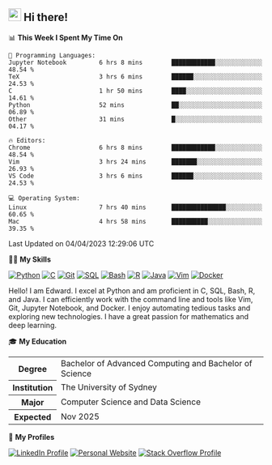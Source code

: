 ## <a href="#"><img src="https://media.giphy.com/media/hvRJCLFzcasrR4ia7z/giphy.gif" width="25px" height="25px"></a> Hi there!

<!--START_SECTION:waka-->
📊 **This Week I Spent My Time On** 

```text
💬 Programming Languages: 
Jupyter Notebook         6 hrs 8 mins        ████████████░░░░░░░░░░░░░   48.54 % 
TeX                      3 hrs 6 mins        ██████░░░░░░░░░░░░░░░░░░░   24.53 % 
C                        1 hr 50 mins        ████░░░░░░░░░░░░░░░░░░░░░   14.61 % 
Python                   52 mins             ██░░░░░░░░░░░░░░░░░░░░░░░   06.89 % 
Other                    31 mins             █░░░░░░░░░░░░░░░░░░░░░░░░   04.17 % 

🔥 Editors: 
Chrome                   6 hrs 8 mins        ████████████░░░░░░░░░░░░░   48.54 % 
Vim                      3 hrs 24 mins       ███████░░░░░░░░░░░░░░░░░░   26.93 % 
VS Code                  3 hrs 6 mins        ██████░░░░░░░░░░░░░░░░░░░   24.53 % 

💻 Operating System: 
Linux                    7 hrs 40 mins       ███████████████░░░░░░░░░░   60.65 % 
Mac                      4 hrs 58 mins       ██████████░░░░░░░░░░░░░░░   39.35 % 
```


 Last Updated on 04/04/2023 12:29:06 UTC
<!--END_SECTION:waka-->

💪🏻 **My Skills**

[![Python](https://img.shields.io/badge/-Python-yellow?style=flat-square&logo=Python)](#)
[![C     ](https://img.shields.io/badge/-C-blue?style=flat-square&logo=C)](#)
[![Git   ](https://img.shields.io/badge/-Git-grey?style=flat-square&logo=Git)](#)
[![SQL   ](https://img.shields.io/badge/-SQL-grey?style=flat-square&logo=SQLite)](#)
[![Bash  ](https://img.shields.io/badge/-Bash-grey?style=flat-square&logo=GNU-Bash)](#)
[![R     ](https://img.shields.io/badge/-R-grey?style=flat-square&logo=R)](#)
[![Java  ](https://img.shields.io/badge/-Java-grey?style=flat-square&logo=OpenJDK)](#)
[![Vim   ](https://img.shields.io/badge/-Vim-grey?style=flat-square&logo=Vim)](#)
[![Docker](https://img.shields.io/badge/-Docker-grey?style=flat-square&logo=Docker)](#)

Hello! I am Edward. I excel at Python and am proficient in C, SQL, Bash, R, and
Java. I can efficiently work with the command line and tools like Vim, Git,
Jupyter Notebook, and Docker. I enjoy automating tedious tasks and exploring new
technologies. I have a great passion for mathematics and deep learning.

🎓 **My Education**

<table>
<tr>
    <th>Degree</th>
    <td>Bachelor of Advanced Computing and Bachelor of Science</td>
</tr>
<tr>
    <th>Institution</th>
    <td>The University of Sydney</td>
</tr>
<tr>
    <th>Major</th>
    <td>Computer Science and Data Science</td>
</tr>
<tr>
    <th>Expected</th>
    <td>Nov 2025</td>
</tr>
</table>

🔗 **My Profiles**

[![LinkedIn Profile](https://img.shields.io/badge/-LinkedIn-blue?style=social&logo=LinkedIn)](https://www.linkedin.com/in/edward-ji)
[![Personal Website](https://img.shields.io/badge/-Personal%20Website-blue?style=social&logo=Bootstrap)](https://edwardji.dev)
[![Stack Overflow Profile](https://img.shields.io/badge/-Stack%20Overflow-blue?style=social&logo=StackOverflow)](https://stackoverflow.com/users/11658924)
